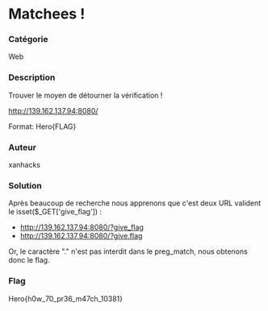 # Matchees !

### Catégorie

Web

### Description

Trouver le moyen de détourner la vérification !

http://139.162.137.94:8080/

Format: Hero{FLAG}

### Auteur

xanhacks

### Solution

Après beaucoup de recherche nous apprenons que c'est deux URL valident le isset($_GET['give_flag']) :

- http://139.162.137.94:8080/?give_flag
- http://139.162.137.94:8080/?give.flag

Or, le caractère "." n'est pas interdit dans le preg_match, nous obtenons donc le flag.

### Flag

Hero{h0w_70_pr36_m47ch_10381}
